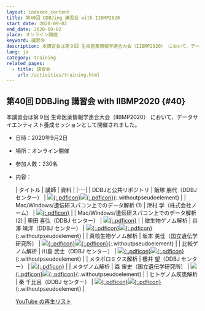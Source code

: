 ```yaml
---
layout: indexed_content
title: 第40回 DDBJing 講習会 with IIBMP2020
start_date: 2020-09-02
end_date: 2020-09-02
place: オンライン開催
keyword: 講習会
description: 本講習会は第９回 生命医薬情報学連合大会（IIBMP2020） において、データサイエンティスト養成セッションとして開催されました。
lang: ja
category: training
related_pages:
  - title: 講習会
    url: /activities/training.html
---
```


## 第40回 DDBJing 講習会 with IIBMP2020  {#40}

本講習会は第９回 生命医薬情報学連合大会（IIBMP2020） において、データサイエンティスト養成セッションとして開催されました。

- 日時：2020年9月2日
- 場所：オンライン開催
- 参加人数：230名
- 内容：

    | タイトル | 講師 | 資料 |
    |---|
    | DDBJと公共リポジトリ | 飯塚 朋代（DDBJ センター） | [![](/assets/images/parts/youtube_icon.svg){:.pdficon}](https://youtu.be/izpswD_32Lc)[![](/assets/images/parts/pdf_icon.svg){:.pdficon}](https://drive.google.com/file/d/1vD3U92IXNv1Yy7BhnCc_wKDM8MBMlw19/view?usp=sharing){:.withoutpseudoelement} |
    | Mac/Windows/遺伝研スパコン上でのデータ解析 (1) | 津村 学（株式会社ノーム）     | [![](/assets/images/parts/youtube_icon.svg){:.pdficon}](https://youtu.be/CBqqQ-4amKM) |
    | Mac/Windows/遺伝研スパコン上でのデータ解析 (2) | 奧田 喜弘（DDBJ センター）    | [![](/assets/images/parts/youtube_icon.svg){:.pdficon}](https://youtu.be/hXMVo1Yw-hA) |
    | 微生物ゲノム解析 | 谷澤 靖洋（DDBJ センター） | [![](/assets/images/parts/youtube_icon.svg){:.pdficon}](https://youtu.be/AZ4FaSPwfl0)[![](/assets/images/parts/pdf_icon.svg){:.pdficon}](https://drive.google.com/file/d/1P2kZ18P8-7nWpnY0qcSRIJzH-Fk9IrMl/view?usp=sharing){:.withoutpseudoelement} |
    | 真核生物ゲノム解析 | 坂本 美佳（国立遺伝学研究所） | [![](/assets/images/parts/youtube_icon.svg){:.pdficon}](https://youtu.be/g4aLrho4k60)[![](/assets/images/parts/pdf_icon.svg){:.pdficon}](https://drive.google.com/file/d/10OUeh-i9cMnJqTDa0g5cA9O0OXAPylsU/view?usp=sharing){:.withoutpseudoelement} |
    | 比較ゲノム解析 | 川島 武士（DDBJ センター） | [![](/assets/images/parts/youtube_icon.svg){:.pdficon}](https://youtu.be/yA6JEx1VzVk)[![](/assets/images/parts/pdf_icon.svg){:.pdficon}](https://drive.google.com/file/d/159qPb3lTgKUaAUBLKUUZ-lnVNqlFqlqF/view?usp=sharing){:.withoutpseudoelement} |
    | メタボロミクス解析 | 櫻井 望（DDBJ センター） | [![](/assets/images/parts/youtube_icon.svg){:.pdficon}](https://youtu.be/TZPsRjENlDk) |
    | メタゲノム解析 | 森 宙史（国立遺伝学研究所） | [![](/assets/images/parts/youtube_icon.svg){:.pdficon}](https://youtu.be/7mhsOuGYgYM)[![](/assets/images/parts/pdf_icon.svg){:.pdficon}](https://drive.google.com/file/d/11Cr6mzv14rwNBeoUGTI-qeQsrB1J6Tu3/view?usp=sharing){:.withoutpseudoelement} |
    | ヒトゲノム疾患解析 | 秦 千比呂（DDBJ センター） | [![](/assets/images/parts/youtube_icon.svg){:.pdficon}](https://youtu.be/hTFncLDQCrk)[![](/assets/images/parts/pdf_icon.svg){:.pdficon}](https://drive.google.com/file/d/1wjs_ByvkpkXxx3V3i0vDu3wUH2PXtEIY/view?usp=sharing){:.withoutpseudoelement} |

    [YouTube
    の再生リスト](https://www.youtube.com/playlist?list=PL_dbAF_dbOEpcBhGhyv9Wvl2XU9MnmFUD)
